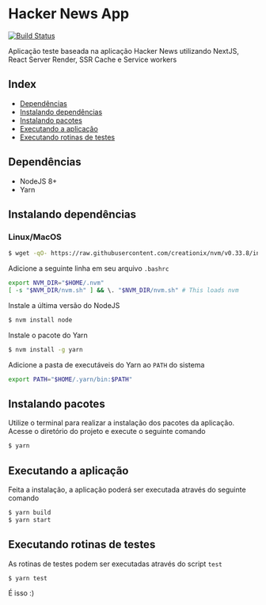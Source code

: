 # Hacker News App

[![Build Status](https://travis-ci.org/guihsouza/hacker-news.svg?branch=master)](https://travis-ci.org/guihsouza/hacker-news)

Aplicação teste baseada na aplicação Hacker News utilizando NextJS, React Server Render, SSR Cache e Service workers

## Index

- [Dependências](#dependências)
- [Instalando dependências](#instalando-dependências)
- [Instalando pacotes](#instalando-pacotes)
- [Executando a aplicação](#executando-a-aplicação)
- [Executando rotinas de testes](#executando-rotinas-de-testes)

## Dependências

- NodeJS 8+
- Yarn

## Instalando dependências

### Linux/MacOS

```bash
$ wget -qO- https://raw.githubusercontent.com/creationix/nvm/v0.33.8/install.sh | bash
```

Adicione a seguinte linha em seu arquivo `.bashrc`

```bash
export NVM_DIR="$HOME/.nvm"
[ -s "$NVM_DIR/nvm.sh" ] && \. "$NVM_DIR/nvm.sh" # This loads nvm
```

Instale a última versão do NodeJS

```bash
$ nvm install node
```

Instale o pacote do Yarn

```bash
$ nvm install -g yarn
```

Adicione a pasta de executáveis do Yarn ao `PATH` do sistema

```bash
export PATH="$HOME/.yarn/bin:$PATH"
```

## Instalando pacotes

Utilize o terminal para realizar a instalação dos pacotes da aplicação.
Acesse o diretório do projeto e execute o seguinte comando

```bash
$ yarn
```

## Executando a aplicação

Feita a instalação, a aplicação poderá ser executada através do seguinte comando

```bash
$ yarn build
$ yarn start
```

## Executando rotinas de testes

As rotinas de testes podem ser executadas através do script `test`

```bash
$ yarn test
```

É isso :)
